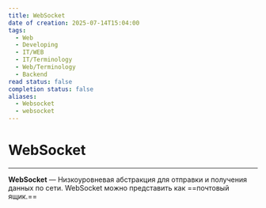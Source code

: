 ```yaml
---
title: WebSocket
date of creation: 2025-07-14T15:04:00
tags:
  - Web
  - Developing
  - IT/WEB
  - IT/Terminology
  - Web/Terminology
  - Backend
read status: false
completion status: false
aliases:
  - Websocket
  - websocket
---
```

# WebSocket
---

**WebSocket** — Низкоуровневая абстракция для отправки и получения данных по сети. WebSocket можно представить как ==почтовый ящик.==

